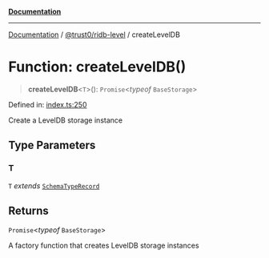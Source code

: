 [**Documentation**](../../../README.md)

***

[Documentation](../../../README.md) / [@trust0/ridb-level](../README.md) / createLevelDB

# Function: createLevelDB()

> **createLevelDB**\<`T`\>(): `Promise`\<*typeof* `BaseStorage`\>

Defined in: [index.ts:250](https://github.com/trust0-project/RIDB/blob/3305fbba832297c7c9cd86d5d666516d921be44e/packages/ridb-level/src/index.ts#L250)

Create a LevelDB storage instance

## Type Parameters

### T

`T` *extends* [`SchemaTypeRecord`](https://github.com/trust0-project/RIDB/docs/@trust0/ridb-core/type-aliases/SchemaTypeRecord.md)

## Returns

`Promise`\<*typeof* `BaseStorage`\>

A factory function that creates LevelDB storage instances
